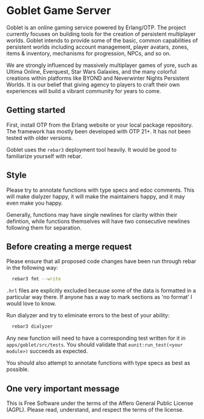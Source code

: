 Goblet Game Server
=================================================
Goblet is an online gaming service powered by Erlang/OTP. The project
currently focuses on building tools for the creation of persistent multiplayer
worlds. Goblet intends to provide some of the basic, common capabilities
of persistent worlds including account management, player avatars, zones, items
& inventory, mechanisms for progression, NPCs, and so on. 

We are strongly influenced by massively multiplayer games of yore, such as
Ultima Online, Everquest, Star Wars Galaxies, and the many colorful creations
within platforms like BYOND and Neverwinter Nights Persistent Worlds. It is our
belief that giving agency to players to craft their own experiences will build
a vibrant community for years to come.


Getting started
-------------------------------------------------
First, install OTP from the Erlang website or your local package repository.
The framework has mostly been developed with OTP 21+. It has not been tested
with older versions.

Goblet uses the `rebar3` deployment tool heavily. It would be good to
familiarize yourself with rebar.


Style
-------------------------------------------------
Please try to annotate functions with type specs and edoc comments. This will
make dialyzer happy, it will make the maintainers happy, and it may even make
you happy.

Generally, functions may have single newlines for clarity within their
defintion, while functions themselves will have two consecutive newlines
following them for separation.


Before creating a merge request
-------------------------------------------------
Please ensure that all proposed code changes have been run through rebar in
the following way:
```bash
  rebar3 fmt --write
```

`.hrl` files are explicitly excluded because some of the data is formatted in a
particular way there. If anyone has a way to mark sections as 'no format' I
would love to know.

Run dialyzer and try to eliminate errors to the best of your ability:
```bash
  rebar3 dialyzer
```

Any new function will need to have a corresponding test written for it in
`apps/goblet/src/tests`. You should validate that `eunit:run_test(<your
module>)` succeeds as expected.

You should also attempt to annotate functions with type specs as best as
possible.


One very important message
-------------------------------------------------
This is Free Software under the terms of the Affero General Public License
(AGPL).  Please read, understand, and respect the terms of the license. 
